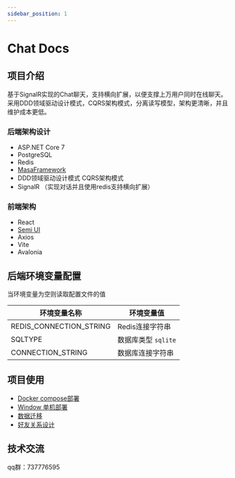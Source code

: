 ```yaml
---
sidebar_position: 1
---
```


# Chat Docs

## 项目介绍

基于SignalR实现的Chat聊天，支持横向扩展，以便支撑上万用户同时在线聊天。
采用DDD领域驱动设计模式，CQRS架构模式，分离读写模型，架构更清晰，并且维护成本更低。

### 后端架构设计

- ASP.NET Core 7
- PostgreSQL
- Redis
- [MasaFramework](https://docs.masastack.com/framework/concepts/overview)
- DDD领域驱动设计模式 CQRS架构模式
- SignalR （实现对话并且使用redis支持横向扩展）

### 前端架构

- React
- [Semi UI](https://semi.design/zh-CN/start/getting-started)
- Axios
- Vite
- Avalonia

## 后端环境变量配置

当环境变量为空则读取配置文件的值

| 环境变量名称            | 环境变量值                                 |
| ----------------------- | ------------------------------------------ |
| REDIS_CONNECTION_STRING | Redis连接字符串                            |
| SQLTYPE                 | 数据库类型 `sqlite`|[`pgsql`|`postgresql`] |
| CONNECTION_STRING       | 数据库连接字符串                           |

## 项目使用

- [Docker compose部署](./DevOps/Install.md)
- [Window 单机部署](./DevOps/Window-DevOps.md)
- [数据迁移](./DevOps/Migration.md)
- [好友关系设计](./DevOps/Friend-Chart.md)

## 技术交流

qq群：737776595
